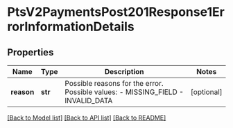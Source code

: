 # PtsV2PaymentsPost201Response1ErrorInformationDetails

## Properties
Name | Type | Description | Notes
------------ | ------------- | ------------- | -------------
**reason** | **str** | Possible reasons for the error.  Possible values:  - MISSING_FIELD  - INVALID_DATA  | [optional] 

[[Back to Model list]](../README.md#documentation-for-models) [[Back to API list]](../README.md#documentation-for-api-endpoints) [[Back to README]](../README.md)


